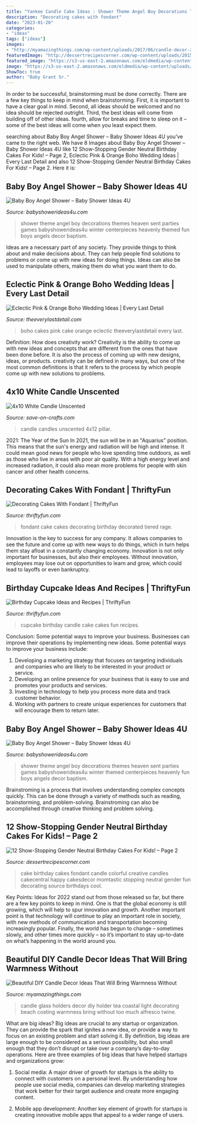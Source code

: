 ```yaml
---
title: "Yankee Candle Cake Ideas : Shower Theme Angel Boy Decorations Themes Heaven Sent Parties Games Babyshowerideas4u Winter Centerpieces Heavenly Themed Fun Boys Angels Decor Baptism"
description: "Decorating cakes with fondant"
date: "2023-01-20"
categories:
- "ideas"
tags: ["ideas"]
images:
- "http://myamazingthings.com/wp-content/uploads/2017/06/candle-decor-2.jpg"
featuredImage: "http://dessertrecipescorner.com/wp-content/uploads/2015/08/867483ZfK1_colorful-fondant-candle-birthday-cake_900.jpg"
featured_image: "https://s3-us-east-2.amazonaws.com/eldmedia/wp-content/uploads/2016/01/Eclectic-Pink-Boho-Wedding-Ideas_0018.jpg"
image: "https://s3-us-east-2.amazonaws.com/eldmedia/wp-content/uploads/2016/01/Eclectic-Pink-Boho-Wedding-Ideas_0018.jpg"
ShowToc: true
author: "Baby Grant Sr."
---
```



In order to be successful, brainstorming must be done correctly. There are a few key things to keep in mind when brainstorming. First, it is important to have a clear goal in mind. Second, all ideas should be welcomed and no idea should be rejected outright. Third, the best ideas will come from building off of other ideas. fourth, allow for breaks and time to sleep on it – some of the best ideas will come when you least expect them.

	

		
searching about Baby Boy Angel Shower – Baby Shower Ideas 4U you've came to the right web. We have 8 Images about Baby Boy Angel Shower – Baby Shower Ideas 4U like 12 Show-Stopping Gender Neutral Birthday Cakes For Kids! – Page 2, Eclectic Pink &amp; Orange Boho Wedding Ideas | Every Last Detail and also 12 Show-Stopping Gender Neutral Birthday Cakes For Kids! – Page 2. Here it is:
		
    
## Baby Boy Angel Shower – Baby Shower Ideas 4U

<img loading=lazy src="https://babyshowerideas4u.com/wp-content/uploads/2016/09/Baby-Boy-Angel-Shower-Candle-Tower-600x800.jpg" onerror="this.onerror=null;this.src='https://tse4.mm.bing.net/th?id=OIP.g-PExY9xq-_wrn_B2GoehwHaJ4&amp;pid=15.1';" alt="Baby Boy Angel Shower – Baby Shower Ideas 4U">

_Source: babyshowerideas4u.com_

>shower theme angel boy decorations themes heaven sent parties games babyshowerideas4u winter centerpieces heavenly themed fun boys angels decor baptism. 

	

Ideas are a necessary part of any society. They provide things to think about and make decisions about. They can help people find solutions to problems or come up with new ideas for doing things. Ideas can also be used to manipulate others, making them do what you want them to do.

    
## Eclectic Pink &amp; Orange Boho Wedding Ideas | Every Last Detail

<img loading=lazy src="https://s3-us-east-2.amazonaws.com/eldmedia/wp-content/uploads/2016/01/Eclectic-Pink-Boho-Wedding-Ideas_0018.jpg" onerror="this.onerror=null;this.src='https://tse1.mm.bing.net/th?id=OIP.9JY_No_Y5WQuQKoheQp6iwHaLH&amp;pid=15.1';" alt="Eclectic Pink &amp; Orange Boho Wedding Ideas | Every Last Detail">

_Source: theeverylastdetail.com_

>boho cakes pink cake orange eclectic theeverylastdetail every last. 

	

Definition: How does creativity work?
Creativity is the ability to come up with new ideas and concepts that are different from the ones that have been done before. It is also the process of coming up with new designs, ideas, or products. creativity can be defined in many ways, but one of the most common definitions is that it refers to the process by which people come up with new solutions to problems.

    
## 4x10 White Candle Unscented

<img loading=lazy src="http://d28xhcgddm1buq.cloudfront.net/product-images/4x-10-white-pillar-candles-unscented-cotton-wicks-3.jpg" onerror="this.onerror=null;this.src='https://tse3.mm.bing.net/th?id=OIP.DR-wB0uz0hUrWU_CwlJrmwHaLI&amp;pid=15.1';" alt="4x10 White Candle Unscented">

_Source: save-on-crafts.com_

>candle candles unscented 4x12 pillar. 

	

2021: The Year of the Sun
In 2021, the sun will be in an "Aquarius" position. This means that the sun's energy and radiation will be high and intense. It could mean good news for people who love spending time outdoors, as well as those who live in areas with poor air quality. With a high energy level and increased radiation, it could also mean more problems for people with skin cancer and other health concerns.

    
## Decorating Cakes With Fondant | ThriftyFun

<img loading=lazy src="https://img.thrfun.com/img/012/827/fondant_cake_l3.jpg" onerror="this.onerror=null;this.src='https://tse2.mm.bing.net/th?id=OIP.JzdhktFZuOuhIrwxNoANmwHaJ4&amp;pid=15.1';" alt="Decorating Cakes With Fondant | ThriftyFun">

_Source: thriftyfun.com_

>fondant cake cakes decorating birthday decorated tiered rage. 

	

Innovation is the key to success for any company. It allows companies to see the future and come up with new ways to do things, which in turn helps them stay afloat in a constantly changing economy. Innovation is not only important for businesses, but also their employees. Without innovation, employees may lose out on opportunities to learn and grow, which could lead to layoffs or even bankruptcy.

    
## Birthday Cupcake Ideas And Recipes | ThriftyFun

<img loading=lazy src="https://img.thrfun.com/img/086/616/birthday_cupcake_x1.jpg" onerror="this.onerror=null;this.src='https://tse1.mm.bing.net/th?id=OIP.Mj-4Clfka0mY8v6zTNb9KwHaLH&amp;pid=15.1';" alt="Birthday Cupcake Ideas and Recipes | ThriftyFun">

_Source: thriftyfun.com_

>cupcake birthday candle cake cakes fun recipes. 

	

Conclusion: Some potential ways to improve your business.
Businesses can improve their operations by implementing new ideas. Some potential ways to improve your business include:
1. Developing a marketing strategy that focuses on targeting individuals and companies who are likely to be interested in your product or service.
2. Developing an online presence for your business that is easy to use and promotes your products and services.
3. Investing in technology to help you process more data and track customer behavior.
4. Working with partners to create unique experiences for customers that will encourage them to return later.

    
## Baby Boy Angel Shower – Baby Shower Ideas 4U

<img loading=lazy src="https://babyshowerideas4u.com/wp-content/uploads/2016/09/Baby-Boy-Angel-Shower-Candle-Tower.jpg" onerror="this.onerror=null;this.src='https://tse3.mm.bing.net/th?id=OIP.ZPib34YTcDLdAsv1EexhYQHaJ4&amp;pid=15.1';" alt="Baby Boy Angel Shower – Baby Shower Ideas 4U">

_Source: babyshowerideas4u.com_

>shower theme angel boy decorations themes heaven sent parties games babyshowerideas4u winter themed centerpieces heavenly fun boys angels decor baptism. 

	

Brainstroming is a process that involves understanding complex concepts quickly. This can be done through a variety of methods such as reading, brainstorming, and problem-solving. Brainstroming can also be accomplished through creative thinking and problem solving.

    
## 12 Show-Stopping Gender Neutral Birthday Cakes For Kids! – Page 2

<img loading=lazy src="http://dessertrecipescorner.com/wp-content/uploads/2015/08/867483ZfK1_colorful-fondant-candle-birthday-cake_900.jpg" onerror="this.onerror=null;this.src='https://tse3.mm.bing.net/th?id=OIP.6HsGKCrerPz2XtkraYLCHwHaLL&amp;pid=15.1';" alt="12 Show-Stopping Gender Neutral Birthday Cakes For Kids! – Page 2">

_Source: dessertrecipescorner.com_

>cake birthday cakes fondant candle colorful creative candles cakecentral happy cakesdecor momtastic stopping neutral gender fun decorating source birthdays cool. 

	

Key Points:
Ideas for 2022 stand out from those released so far, but there are a few key points to keep in mind. One is that the global economy is still growing, which will help to spur innovation and growth. Another important point is that technology will continue to play an important role in society, with new methods of communication and transportation becoming increasingly popular. Finally, the world has begun to change – sometimes slowly, and other times more quickly – so it’s important to stay up-to-date on what’s happening in the world around you.

    
## Beautiful DIY Candle Decor Ideas That Will Bring Warmness Without

<img loading=lazy src="http://myamazingthings.com/wp-content/uploads/2017/06/candle-decor-2.jpg" onerror="this.onerror=null;this.src='https://tse3.mm.bing.net/th?id=OIP.jfk-4DOo4TZErioJL0hFeQHaHa&amp;pid=15.1';" alt="Beautiful DIY Candle Decor Ideas That Will Bring Warmness Without">

_Source: myamazingthings.com_

>candle glass holders decor diy holder tea coastal light decorating beach costing warmness bring without too much alfresco twine. 

	

What are big ideas?
Big ideas are crucial to any startup or organization. They can provide the spark that ignites a new idea, or provide a way to focus on an existing problem and start solving it. By definition, big ideas are large enough to be considered as a serious possibility, but also small enough that they don’t disrupt or take over a company’s day-to-day operations. Here are three examples of big ideas that have helped startups and organizations grow:
1. Social media: A major driver of growth for startups is the ability to connect with customers on a personal level. By understanding how people use social media, companies can develop marketing strategies that work better for their target audience and create more engaging content.

2. Mobile app development: Another key element of growth for startups is creating innovative mobile apps that appeal to a wider range of users.


